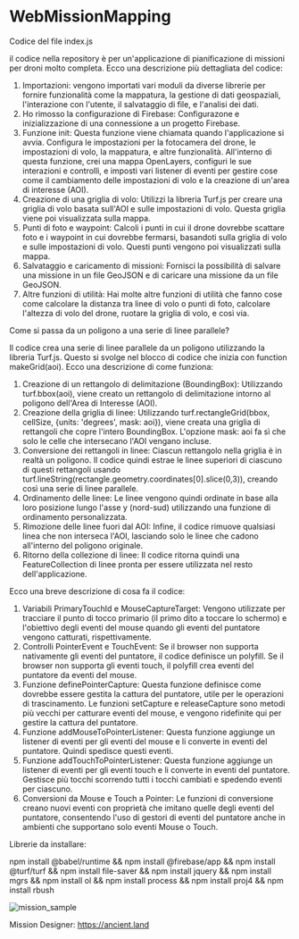 # WebMissionMapping

Codice del file index.js

il codice nella repository è per un'applicazione di pianificazione di missioni per droni molto completa. Ecco una descrizione più dettagliata del codice:

1.	Importazioni: vengono importati vari moduli da diverse librerie per fornire funzionalità come la mappatura, la gestione di dati geospaziali, l'interazione con l'utente, il salvataggio di file, e l'analisi dei dati.
2.	Ho rimosso la configurazione di Firebase: Configurazone e inizializzazione di una connessione a un progetto Firebase.
3.	Funzione init: Questa funzione viene chiamata quando l'applicazione si avvia. Configura le impostazioni per la fotocamera del drone, le impostazioni di volo, la mappatura, e altre funzionalità. All'interno di questa funzione, crei una mappa OpenLayers, configuri le sue interazioni e controlli, e imposti vari listener di eventi per gestire cose come il cambiamento delle impostazioni di volo e la creazione di un'area di interesse (AOI).
4.	Creazione di una griglia di volo: Utilizzi la libreria Turf.js per creare una griglia di volo basata sull'AOI e sulle impostazioni di volo. Questa griglia viene poi visualizzata sulla mappa.
5.	Punti di foto e waypoint: Calcoli i punti in cui il drone dovrebbe scattare foto e i waypoint in cui dovrebbe fermarsi, basandoti sulla griglia di volo e sulle impostazioni di volo. Questi punti vengono poi visualizzati sulla mappa.
6.	Salvataggio e caricamento di missioni: Fornisci la possibilità di salvare una missione in un file GeoJSON e di caricare una missione da un file GeoJSON.
7.	Altre funzioni di utilità: Hai molte altre funzioni di utilità che fanno cose come calcolare la distanza tra linee di volo o punti di foto, calcolare l'altezza di volo del drone, ruotare la griglia di volo, e così via.

Come si passa da un poligono a una serie di linee parallele?

Il codice crea una serie di linee parallele da un poligono utilizzando la libreria Turf.js. Questo si svolge nel blocco di codice che inizia con function makeGrid(aoi). Ecco una descrizione di come funziona:
1.	Creazione di un rettangolo di delimitazione (BoundingBox): Utilizzando turf.bbox(aoi), viene creato un rettangolo di delimitazione intorno al poligono dell'Area di Interesse (AOI).
2.	Creazione della griglia di linee: Utilizzando turf.rectangleGrid(bbox, cellSize, {units: 'degrees', mask: aoi}), viene creata una griglia di rettangoli che copre l'intero BoundingBox. L'opzione mask: aoi fa sì che solo le celle che intersecano l'AOI vengano incluse.
3.	Conversione dei rettangoli in linee: Ciascun rettangolo nella griglia è in realtà un poligono. Il codice quindi estrae le linee superiori di ciascuno di questi rettangoli usando turf.lineString(rectangle.geometry.coordinates[0].slice(0,3)), creando così una serie di linee parallele.
4.	Ordinamento delle linee: Le linee vengono quindi ordinate in base alla loro posizione lungo l'asse y (nord-sud) utilizzando una funzione di ordinamento personalizzata.
5.	Rimozione delle linee fuori dal AOI: Infine, il codice rimuove qualsiasi linea che non interseca l'AOI, lasciando solo le linee che cadono all'interno del poligono originale.
6.	Ritorno della collezione di linee: Il codice ritorna quindi una FeatureCollection di linee pronta per essere utilizzata nel resto dell'applicazione.

Ecco una breve descrizione di cosa fa il codice:

1.	Variabili PrimaryTouchId e MouseCaptureTarget: Vengono utilizzate per tracciare il punto di tocco primario (il primo dito a toccare lo schermo) e l'obiettivo degli eventi del mouse quando gli eventi del puntatore vengono catturati, rispettivamente.	
3.	Controlli PointerEvent e TouchEvent: Se il browser non supporta nativamente gli eventi del puntatore, il codice definisce un polyfill. Se il browser non supporta gli eventi touch, il polyfill crea eventi del puntatore da eventi del mouse.
4.	Funzione definePointerCapture: Questa funzione definisce come dovrebbe essere gestita la cattura del puntatore, utile per le operazioni di trascinamento. Le funzioni setCapture e releaseCapture sono metodi più vecchi per catturare eventi del mouse, e vengono ridefinite qui per gestire la cattura del puntatore.
5.	Funzione addMouseToPointerListener: Questa funzione aggiunge un listener di eventi per gli eventi del mouse e li converte in eventi del puntatore. Quindi spedisce questi eventi.
6.	Funzione addTouchToPointerListener: Questa funzione aggiunge un listener di eventi per gli eventi touch e li converte in eventi del puntatore. Gestisce più tocchi scorrendo tutti i tocchi cambiati e spedendo eventi per ciascuno.
7.	Conversioni da Mouse e Touch a Pointer: Le funzioni di conversione creano nuovi eventi con proprietà che imitano quelle degli eventi del puntatore, consentendo l'uso di gestori di eventi del puntatore anche in ambienti che supportano solo eventi Mouse o Touch.

Librerie da installare:

npm install @babel/runtime && npm install @firebase/app && npm install @turf/turf && npm install file-saver && npm install jquery && npm install mgrs && npm install ol && npm install process && npm install proj4 && npm install rbush


![mission_sample](https://github.com/robertocalvi/WebMissionMapping/assets/20637640/d78b3f52-fc95-49fa-b16b-8ddcd8366919)


Mission Designer: https://ancient.land



